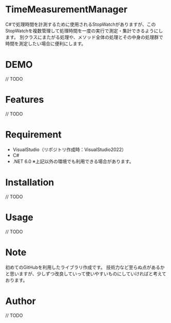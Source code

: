 # TimeMeasurementManager
C#で処理時間を計測するために使用されるStopWatchがありますが、このStopWatchを複数管理して処理時間を一度の実行で測定・集計できるようにします。
別クラスにまたがる処理や、メソッド全体の処理とその中身の処理群で時間を測定したい場合に便利にします。

# DEMO

// TODO

# Features

// TODO

# Requirement

- VisualStudio（リポジトリ作成時：VisualStudio2022）
- C#
- .NET 6.0
※上記以外の環境でも利用できる場合があります。

# Installation

// TODO

# Usage

// TODO

# Note

初めてのGitHubを利用したライブラリ作成です。
技術力など至らぬ点があるかと思いますが、少しずつ改良していって使いやすいものにしていければと考えております。

# Author

// TODO
